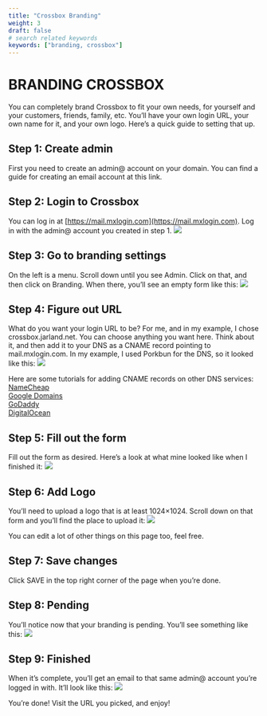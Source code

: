 ```yaml
---
title: "Crossbox Branding"
weight: 3
draft: false
# search related keywords
keywords: ["branding, crossbox"]
---
```


# BRANDING CROSSBOX

You can completely brand Crossbox to fit your own needs, for yourself and your customers, friends, family, etc. You’ll have your own login URL, your own name for it, and your own logo. Here’s a quick guide to setting that up.

## Step 1: Create admin
First you need to create an admin@ account on your domain. You can find a guide for creating an email account at this link.

## Step 2: Login to Crossbox
You can log in at [https://mail.mxlogin.com](https://mail.mxlogin.com). Log in with the admin@ account you created in step 1.
![](https://mxrouteprod.b-cdn.net/wp-content/uploads/2020/08/1login-279x300.png)

## Step 3: Go to branding settings
On the left is a menu. Scroll down until you see Admin. Click on that, and then click on Branding. When there, you’ll see an empty form like this:
![](https://mxrouteprod.b-cdn.net/wp-content/uploads/2020/08/5emptyform-980x726.png)

## Step 4: Figure out URL
What do you want your login URL to be? For me, and in my example, I chose crossbox.jarland.net. You can choose anything you want here. Think about it, and then add it to your DNS as a CNAME record pointing to mail.mxlogin.com. In my example, I used Porkbun for the DNS, so it looked like this:
![](https://mxrouteprod.b-cdn.net/wp-content/uploads/2020/08/6addingdns-980x775.png)

Here are some tutorials for adding CNAME records on other DNS services:  
[NameCheap](https://www.namecheap.com/support/knowledgebase/article.aspx/9646/2237/how-to-create-a-cname-record-for-your-domain)  
[Google Domains](https://support.google.com/domains/answer/9211383?hl=en)  
[GoDaddy](https://www.godaddy.com/help/add-a-cname-record-19236)  
[DigitalOcean](https://www.digitalocean.com/docs/networking/dns/how-to/manage-records/#cname-records)

## Step 5: Fill out the form
Fill out the form as desired. Here’s a look at what mine looked like when I finished it:
![](https://mxrouteprod.b-cdn.net/wp-content/uploads/2020/08/6filloutform-980x695.png)

## Step 6: Add Logo
You’ll need to upload a logo that is at least 1024×1024. Scroll down on that form and you’ll find the place to upload it:
![](https://mxrouteprod.b-cdn.net/wp-content/uploads/2020/08/7addlogo-224x300.png)

You can edit a lot of other things on this page too, feel free.

## Step 7: Save changes
Click SAVE in the top right corner of the page when you’re done.

## Step 8: Pending
You’ll notice now that your branding is pending. You’ll see something like this:
![](https://mxrouteprod.b-cdn.net/wp-content/uploads/2020/08/8pending-300x69.png)

## Step 9: Finished
When it’s complete, you’ll get an email to that same admin@ account you’re logged in with. It’ll look like this:
![](https://mxrouteprod.b-cdn.net/wp-content/uploads/2020/08/9finished-300x71.png)

You’re done! Visit the URL you picked, and enjoy!

